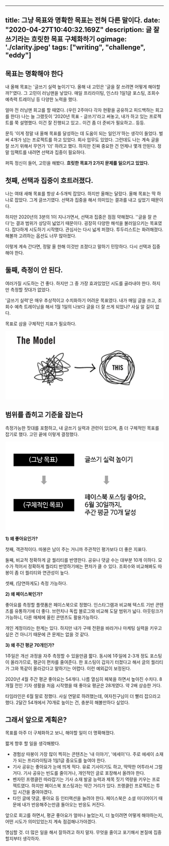 
---
title:  그냥 목표와 명확한 목표는 전혀 다른 말이다. 
date: "2020-04-27T10:40:32.169Z"
description: 글 잘쓰기라는 흐릿한 목표 구체화하기 
ogimage: './clarity.jpeg'
tags: ["writing", "challenge", "eddy"]
---


## 목표는 명확해야 한다

내 올해 목표는 '글쓰기 실력 높이기'다. 올해 내 고민은 '글을 잘 쓰려면 어떻게 해야할까?'였다. 그 고민이 러닝맨을 낳았다. 매일 프리라이팅, 인스타 1일1글 포스팅, 조회수 예측력 트레이닝 등 다양한 노력을 했다.

얼마 전 러닝맨 회고를 할 때였다. (우린 2주마다 각자 현황을 공유하고 피드백하는 회고를 한다) 나는 늘 그랬듯이 '2020년 목표 - 글쓰기'라고 써놓고, 내가 하고 있는 프로젝트를 쭉 설명했다. 이건 잘 진행되고 있고.. 이건 좀 더 준비가 필요하고.. 등등.

문득 '이게 정말 내 올해 목표를 달성하는 데 도움이 되는 일인가'하는 생각이 들었다. 벌써 4개가 넘는 프로젝트를 하고 있었다. 회사 업무도 있었다. 그런데도 나는 계속 글을 잘 쓰기 위해서 무언가 '더' 하려고 했다. 하지만 진짜 중요한 건 언제나 몇개 안된다. 정말 임팩트를 내려면 선택과 집중이 필요하다.

퍼뜩 정신이 들어, 고민을 해봤다. **흐릿한 목표가 2가지 문제를 일으키고 있었다.**



## 첫째, 선택과 집중이 흐트러졌다.

나는 여태 새해 목표를 항상 4-5개씩 잡았다. 하지만 올해는 달랐다. 올해 목표는 딱 하나로 잡았다. 그게 글쓰기였다. 선택과 집중을 해서 의미있는 결과를 내고 싶었기 때문이다.

하지만 2020년의 3분의 1이 지나가면서, 선택과 집중은 점점 약해졌다. ''글을 잘 쓴다'는 결과 범위가 상당히 넓었기 때문이다. 굉장히 다양한 해석을 불러일으키는 목표였다. 잡다하게 시도하기 시작했다. 관심사는 다시 넓게 퍼졌다. 투두리스트는 화려해졌다. 해볼까 고려하는 옵션도 너무 많아졌다.

이렇게 계속 간다면, 정말 올 한해 이것만 조졌다고 말하기 민망하다. 다시 선택과 집중해야 한다.



## 둘째, 측정이 안 된다.

여러가질 시도하는 건 좋다. 하지만 그 중 가장 효과있었던 시도를 골라내야 한다. 하지만 측정할 잣대가 없었다.

'글쓰기 실력'은 매우 추상적이고 수치화하기 어려운 목표였다. 내가 매일 글을 쓰고, 조회수 예측 트레이닝을 해서 1월 1일의 나보다 글을 더 잘 쓰게 되었나? 사실 알 길이 없다. 

목표로 삼을 구체적인 지표가 필요하다.

![confusion](./confusion.png)

## 범위를 좁히고 기준을 잡는다

측정가능한 잣대를 포함하고, 내 글쓰기 실력과 관련이 있으며, 좀 더 구체적인 목표를 잡기로 했다. 고민 끝에 이렇게 결정했다.

![goal](./goal.png)

**1) 왜 좋아요인가?** 

첫째, 객관적이다. 따봉은 남이 주는 거니까 주관적인 평가보다 더 좋은 지표다.

둘째, 비교적 정확하게 글 퀄리티를 반영한다. 공유나 댓글 수는 대부분 10개 이하다. 모수가 적어서 정확하게 퀄리티 반영하기에는 편차가 클 수 있다. 조회수와 비교해봐도 따봉이 좀 더 퀄리티와 연관성이 높다.

셋째, (당연하게도) 측정 가능하다.


**2) 왜 페이스북인가?**

좋아요를 측정할 플랫폼은 페이스북으로 정했다. 인스타그램과 비교해 텍스트 기반 콘텐츠를 유통하기에 더 좋다. 브런치나 독립 블로그와 비교해 도달 범위가 넓다. 아웃링크가 가능하니, 다른 매체에 올린 콘텐츠도 활용가능하다. 

개인 계정이라는 한계는 있다. 하지만 내가 구매 전환을 바라거나 마케팅 실력을 키우고 싶은 건 아니기 때문에 큰 문제는 없을 것 같다.


**3) 왜 주간 평균 70개인가?**

1주일은 개선 과정을 자주 측정할 수 있을만큼 짧다. 동시에 1주일에 2-3개 정도 포스팅이 올라가므로, 평균이 편차를 줄여준다. 한 포스팅이 갑자기 터졌다고 해서 글의 퀄리티가 그와 똑같이 올라갔다고 말하기는 어렵다. 이런 예외값이 보정된다.

2020년 4월 주간 평균 좋아요는 54개다. 나름 열심히 페북을 하면서 높아진 수치다. 8개월 전인 기자 생활을 처음 시작했을 때 좋아요 평균은 28개였다. 약 2배 상승한 거다.

타임라인은 6월 말로 정했다. 사실 연말로 하려했는데, 여자친구님이 더 빨리 잡으라고 했다. 2달간 54개에서 70개로 높이는 건, 충분히 해볼만하다 싶었다.



## 그래서 앞으로 계획은?

목표를 아주 더 구체화하고 보니, 해야할 일이 더 명확해졌다.

짧게 향후 할 일을 생각해봤다.

- 경험상 따봉이 가장 많이 찍히는 콘텐츠는 '내 이야기', '에세이'다. 주로 에세이 소재가 되는 프리라이팅과 1일1글 중요도를 높여야 한다.
- 기사 공유는 좋아요가 눈에 띄게 적다. 유료 기사이기도 하고, 딱딱한 어투라서 그럴 거다. 기사 공유는 빈도를 줄이거나, 개인적인 글로 포장해서 올려야 한다.
- 벤자민 프랭클린 따라잡기는 기사 소재 발굴 능력과 제목 짓기 역량을 키우는 프로젝트였다. 하지만 페이스북 포스팅과는 약간 거리가 있다. 프랭클린 프로젝트는 투입 시간을 줄여야겠다.
- 타인 글에 댓글, 좋아요 등 인터랙션을 늘려야 한다. 페이스북은 소셜 미디어이기 때문에 내가 반응해주는만큼 돌아오는 반응도 커진다.


앞으로 회고를 하면서, 평균 좋아요가 얼마나 늘었는지, 더 높이려면 어떻게 해야하는지, 어떤 시도가 의미있었는지 계속 점검해나가야겠다. 

명심할 것. 더 많은 일을 해서 잘하려고 하지 말자. 무엇을 줄이고 포기해서 본질에 집중할지부터 생각하자.
